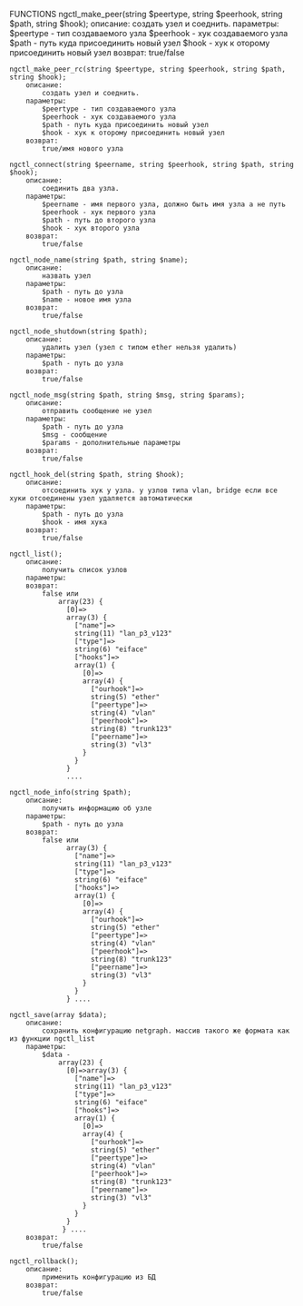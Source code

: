 FUNCTIONS
	ngctl_make_peer(string $peertype, string $peerhook, string $path, string $hook);
		описание:
			создать узел и соеднить.
		параметры:
			$peertype - тип создаваемого узла
			$peerhook - хук создаваемого узла
			$path - путь куда присоединить новый узел
			$hook - хук к оторому присоединить новый узел
		возврат:
			true/false

	ngctl_make_peer_rc(string $peertype, string $peerhook, string $path, string $hook);
		описание:
			создать узел и соеднить.
		параметры:
			$peertype - тип создаваемого узла
			$peerhook - хук создаваемого узла
			$path - путь куда присоединить новый узел
			$hook - хук к оторому присоединить новый узел
		возврат:
			true/имя нового узла

	ngctl_connect(string $peername, string $peerhook, string $path, string $hook);
		описание:
			соединить два узла.
		параметры:
			$peername - имя первого узла, должно быть имя узла а не путь
			$peerhook - хук первого узла
			$path - путь до второго узла
			$hook - хук второго узла
		возврат:
			true/false

	ngctl_node_name(string $path, string $name);
		описание:
			назвать узел
		параметры:
			$path - путь до узла
			$name - новое имя узла
		возврат:
			true/false

	ngctl_node_shutdown(string $path);
		описание:
			удалить узел (узел с типом ether нельзя удалить)
		параметры:
			$path - путь до узла
		возврат:
			true/false

	ngctl_node_msg(string $path, string $msg, string $params);
		описание:
			отправить сообщение не узел
		параметры:
			$path - путь до узла
			$msg - сообщение
			$params - дополнительные параметры
		возврат:
			true/false

	ngctl_hook_del(string $path, string $hook);
		описание:
			отсоединить хук у узла. у узлов типа vlan, bridge если все хуки отсоединены узел удаляется автоматически
		параметры:
			$path - путь до узла
			$hook - имя хука
		возврат:
			true/false

	ngctl_list();
		описание:
			получить список узлов
		параметры:
		возврат:
			false или 
				array(23) {
				  [0]=>
				  array(3) {
				    ["name"]=>
				    string(11) "lan_p3_v123"
				    ["type"]=>
				    string(6) "eiface"
				    ["hooks"]=>
				    array(1) {
				      [0]=>
				      array(4) {
				        ["ourhook"]=>
				        string(5) "ether"
				        ["peertype"]=>
				        string(4) "vlan"
				        ["peerhook"]=>
				        string(8) "trunk123"
				        ["peername"]=>
				        string(3) "vl3"
				      }
				    }
				  }
				  ....

	ngctl_node_info(string $path);
		описание:
			получить информацию об узле
		параметры:
			$path - путь до узла
		возврат:
			false или 
				  array(3) {
				    ["name"]=>
				    string(11) "lan_p3_v123"
				    ["type"]=>
				    string(6) "eiface"
				    ["hooks"]=>
				    array(1) {
				      [0]=>
				      array(4) {
				        ["ourhook"]=>
				        string(5) "ether"
				        ["peertype"]=>
				        string(4) "vlan"
				        ["peerhook"]=>
				        string(8) "trunk123"
				        ["peername"]=>
				        string(3) "vl3"
				      }
				    }
				  } ....

	ngctl_save(array $data);
		описание:
			сохранить конфигурацию netgraph. массив такого же формата как из функции ngctl_list
		параметры:
			$data - 
				array(23) {
				  [0]=>array(3) {
				    ["name"]=>
				    string(11) "lan_p3_v123"
				    ["type"]=>
				    string(6) "eiface"
				    ["hooks"]=>
				    array(1) {
				      [0]=>
				      array(4) {
				        ["ourhook"]=>
				        string(5) "ether"
				        ["peertype"]=>
				        string(4) "vlan"
				        ["peerhook"]=>
				        string(8) "trunk123"
				        ["peername"]=>
				        string(3) "vl3"
				      }
				    }
				  }
				 } ....
		возврат:
			true/false

	ngctl_rollback();
		описание:
			применить конфигурацию из БД
		возврат:
			true/false